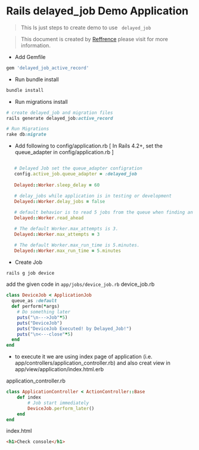 # Rails delayed_job Demo Application

> This Is just steps to create demo to use ` delayed_job`

 > This document is created by [Reffrence](https://github.com/collectiveidea/delayed_job) please visit for more information.

* Add Gemfile
```Ruby
gem 'delayed_job_active_record'
```
* Run bundle install
```Ruby
bundle install
```

* Run migrations install
```Ruby
# create delayed_job and migration files
rails generate delayed_job:active_record

# Run Migrations
rake db:migrate
```
 * Add following to config/application.rb [ In Rails 4.2+, set the queue_adapter in config/application.rb ]

 ```ruby
 
    # Delayed Job set the queue_adapter configration
    config.active_job.queue_adapter = :delayed_job
    
    Delayed::Worker.sleep_delay = 60

    # delay_jobs while application is in testing or development
    Delayed::Worker.delay_jobs = false
    
    # default behavior is to read 5 jobs from the queue when finding an available job.
    Delayed::Worker.read_ahead

    # The default Worker.max_attempts is 3.
    Delayed::Worker.max_attempts = 3

    # The default Worker.max_run_time is 5.minutes.
    Delayed::Worker.max_run_time = 5.minutes
 ```
* Create Job
```ruby 
rails g job device
```
add the given code in  `app/jobs/device_job.rb`
device_job.rb
```ruby
class DeviceJob < ApplicationJob
  queue_as :default
  def perform(*args)
    # Do something later
    puts("\n--->Job"*5)
    puts("DeviceJob")
    puts("DeviceJob Executed! by Delayed_Job!")
    puts("\n<---close"*5)
  end
end
```

* to execute it we are using index page of application
(i.e. app/controllers/application_controller.rb) and also creat view in app/view/application/index.html.erb

application_controller.rb
```ruby
class ApplicationController < ActionController::Base
    def index
        # Job start immediately 
        DeviceJob.perform_later()
    end
end
```
index.html
```html
<h1>Check console</h1>
```
 